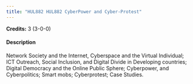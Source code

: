 ```yaml
---
title: "HUL882 HUL882 CyberPower and Cyber-Protest"
---
```

**Credits:** 3 (3-0-0)

#### Description
Network Society and the Internet, Cyberspace and the Virtual Individual; ICT Outreach, Social Inclusion, and Digital Divide in Developing countries; Digital Democracy and the Online Public Sphere; Cyberpower, and Cyberpolitics; Smart mobs; Cyberprotest; Case Studies.